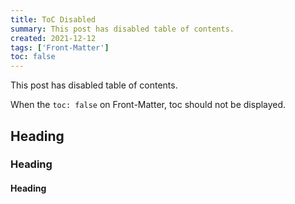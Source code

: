 ```yaml
---
title: ToC Disabled
summary: This post has disabled table of contents.
created: 2021-12-12
tags: ['Front-Matter']
toc: false
---
```


This post has disabled table of contents.

When the `toc: false` on Front-Matter, toc should not be displayed.

## Heading

### Heading

#### Heading
